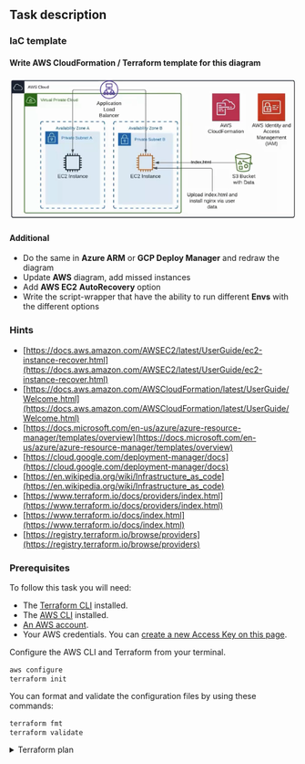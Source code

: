 ## Task description

### IaC template

#### Write AWS CloudFormation / Terraform template for this diagram

![IaC diagram](task6_diagram.png)

#### Additional

- Do the same in **Azure ARM** or **GCP Deploy Manager** and redraw the diagram
- Update **AWS** diagram, add missed instances
- Add **AWS EC2** **AutoRecovery** option
- Write the script-wrapper that have the ability to run different **Envs** with the different options

### Hints

- [https://docs.aws.amazon.com/AWSEC2/latest/UserGuide/ec2-instance-recover.html](https://docs.aws.amazon.com/AWSEC2/latest/UserGuide/ec2-instance-recover.html)
- [https://docs.aws.amazon.com/AWSCloudFormation/latest/UserGuide/Welcome.html](https://docs.aws.amazon.com/AWSCloudFormation/latest/UserGuide/Welcome.html)
- [https://docs.microsoft.com/en-us/azure/azure-resource-manager/templates/overview](https://docs.microsoft.com/en-us/azure/azure-resource-manager/templates/overview)
- [https://cloud.google.com/deployment-manager/docs](https://cloud.google.com/deployment-manager/docs)
- [https://en.wikipedia.org/wiki/Infrastructure_as_code](https://en.wikipedia.org/wiki/Infrastructure_as_code)
- [https://www.terraform.io/docs/providers/index.html](https://www.terraform.io/docs/providers/index.html)
- [https://www.terraform.io/docs/index.html](https://www.terraform.io/docs/index.html)
- [https://registry.terraform.io/browse/providers](https://registry.terraform.io/browse/providers)

### Prerequisites

To follow this task you will need:

- The [Terraform CLI](https://www.terraform.io/downloads.html) installed.
- The [AWS CLI](https://docs.aws.amazon.com/cli/latest/userguide/install-cliv2.html) installed.
- [An AWS account](https://aws.amazon.com/free/).
- Your AWS credentials. You can [create a new Access Key on this page](https://console.aws.amazon.com/iam/home?#/security_credentials).

Configure the AWS CLI and Terraform from your terminal.

```
aws configure
terraform init
```

You can format and validate the configuration files by using these commands:

```
terraform fmt
terraform validate
```

<details>
    <summary>Terraform plan</summary>
    Note: Objects have changed outside of Terraform
    Terraform detected the following changes made outside of Terraform since the last "terraform apply":

    # aws_instance.compute_nodes[0] has been changed
    ~ resource "aws_instance" "compute_nodes" {
            id                                   = "i-070c5701f20a9f2bf"
        ~ security_groups                      = [
            - "sg-0b2246979a4c34ec0",
            ]
            tags                                 = {
                "Name" = "my-compute-node-0"
            }
            # (29 unchanged attributes hidden)





            # (5 unchanged blocks hidden)
        }
    # aws_instance.compute_nodes[1] has been changed
    ~ resource "aws_instance" "compute_nodes" {
            id                                   = "i-0468099a6c1d58e9b"
        ~ security_groups                      = [
            - "sg-0b2246979a4c34ec0",
            ]
            tags                                 = {
                "Name" = "my-compute-node-1"
            }
            # (29 unchanged attributes hidden)





            # (5 unchanged blocks hidden)
        }
    # local_file.ec2_private_key has been deleted
    - resource "local_file" "ec2_private_key" {
        - content              = (sensitive) -> null
        - directory_permission = "0777" -> null
        - file_permission      = "0777" -> null
        - filename             = "./ec2_private_key.pem" -> null
        - id                   = "ebd8f10825bc396947ba20af161a5daa062aeeb2" -> null
        }

    Unless you have made equivalent changes to your configuration, or ignored the relevant attributes using ignore_changes, the following plan may include actions to undo or respond to these changes.

    ─────────────────────────────────────────────────────────────────────────────────────────────────────────────────────────────────────────────────────────────────────────────────────────────────────────────────────────────────────────────────────────────────────────────────────────────────────────────────────────

    Terraform used the selected providers to generate the following execution plan. Resource actions are indicated with the following symbols:
    + create
    ~ update in-place
    -/+ destroy and then create replacement

    Terraform will perform the following actions:

    # aws_instance.compute_nodes[0] must be replaced
    -/+ resource "aws_instance" "compute_nodes" {
        ~ ami                                  = "ami-02f24ad9a1d24a799" -> "ami-0ed05376b59b90e46" # forces replacement
        ~ arn                                  = "arn:aws:ec2:us-west-1:398332759214:instance/i-070c5701f20a9f2bf" -> (known after apply)
        ~ associate_public_ip_address          = true -> (known after apply)
        ~ availability_zone                    = "us-west-1b" -> (known after apply)
        ~ cpu_core_count                       = 1 -> (known after apply)
        ~ cpu_threads_per_core                 = 1 -> (known after apply)
        - disable_api_termination              = false -> null
        - ebs_optimized                        = false -> null
        - hibernation                          = false -> null
        + host_id                              = (known after apply)
        ~ id                                   = "i-070c5701f20a9f2bf" -> (known after apply)
        ~ instance_initiated_shutdown_behavior = "stop" -> (known after apply)
        ~ instance_state                       = "running" -> (known after apply)
        ~ ipv6_address_count                   = 0 -> (known after apply)
        ~ ipv6_addresses                       = [] -> (known after apply)
        - monitoring                           = false -> null
        + outpost_arn                          = (known after apply)
        + password_data                        = (known after apply)
        + placement_group                      = (known after apply)
        ~ primary_network_interface_id         = "eni-0e3472fad3a13bb05" -> (known after apply)
        ~ private_dns                          = "ip-10-0-101-245.us-west-1.compute.internal" -> (known after apply)
        ~ private_ip                           = "10.0.101.245" -> (known after apply)
        + public_dns                           = (known after apply)
        ~ public_ip                            = "54.241.137.137" -> (known after apply)
        ~ secondary_private_ips                = [] -> (known after apply)
        ~ security_groups                      = [ # forces replacement
            + "sg-0b2246979a4c34ec0",
            ]
            tags                                 = {
                "Name" = "my-compute-node-0"
            }
        ~ tenancy                              = "default" -> (known after apply)
        ~ user_data                            = "f211d78eb140c49ba7b42cd4ad3474db26cb7426" -> "c0b5ab9681e8c37c26ebdf4d3e065a82860b7f64" # forces replacement
        ~ vpc_security_group_ids               = [
            - "sg-0b2246979a4c34ec0",
            ] -> (known after apply)
            # (7 unchanged attributes hidden)

        ~ capacity_reservation_specification {
            ~ capacity_reservation_preference = "open" -> (known after apply)

            + capacity_reservation_target {
                + capacity_reservation_id = (known after apply)
                }
            }

        - credit_specification {
            - cpu_credits = "standard" -> null
            }

        + ebs_block_device {
            + delete_on_termination = (known after apply)
            + device_name           = (known after apply)
            + encrypted             = (known after apply)
            + iops                  = (known after apply)
            + kms_key_id            = (known after apply)
            + snapshot_id           = (known after apply)
            + tags                  = (known after apply)
            + throughput            = (known after apply)
            + volume_id             = (known after apply)
            + volume_size           = (known after apply)
            + volume_type           = (known after apply)
            }

        ~ enclave_options {
            ~ enabled = false -> (known after apply)
            }

        + ephemeral_block_device {
            + device_name  = (known after apply)
            + no_device    = (known after apply)
            + virtual_name = (known after apply)
            }

        ~ metadata_options {
            ~ http_endpoint               = "enabled" -> (known after apply)
            ~ http_put_response_hop_limit = 1 -> (known after apply)
            ~ http_tokens                 = "optional" -> (known after apply)
            }

        + network_interface {
            + delete_on_termination = (known after apply)
            + device_index          = (known after apply)
            + network_interface_id  = (known after apply)
            }

        ~ root_block_device {
            ~ delete_on_termination = true -> (known after apply)
            ~ device_name           = "/dev/xvda" -> (known after apply)
            ~ encrypted             = false -> (known after apply)
            ~ iops                  = 100 -> (known after apply)
            + kms_key_id            = (known after apply)
            ~ tags                  = {} -> (known after apply)
            ~ throughput            = 0 -> (known after apply)
            ~ volume_id             = "vol-0c97f1ab2deccdae0" -> (known after apply)
            ~ volume_size           = 8 -> (known after apply)
            ~ volume_type           = "gp2" -> (known after apply)
            }
        }

    # aws_instance.compute_nodes[1] must be replaced
    -/+ resource "aws_instance" "compute_nodes" {
        ~ ami                                  = "ami-02f24ad9a1d24a799" -> "ami-0ed05376b59b90e46" # forces replacement
        ~ arn                                  = "arn:aws:ec2:us-west-1:398332759214:instance/i-0468099a6c1d58e9b" -> (known after apply)
        ~ associate_public_ip_address          = true -> (known after apply)
        ~ availability_zone                    = "us-west-1c" -> (known after apply)
        ~ cpu_core_count                       = 1 -> (known after apply)
        ~ cpu_threads_per_core                 = 1 -> (known after apply)
        - disable_api_termination              = false -> null
        - ebs_optimized                        = false -> null
        - hibernation                          = false -> null
        + host_id                              = (known after apply)
        ~ id                                   = "i-0468099a6c1d58e9b" -> (known after apply)
        ~ instance_initiated_shutdown_behavior = "stop" -> (known after apply)
        ~ instance_state                       = "running" -> (known after apply)
        ~ ipv6_address_count                   = 0 -> (known after apply)
        ~ ipv6_addresses                       = [] -> (known after apply)
        - monitoring                           = false -> null
        + outpost_arn                          = (known after apply)
        + password_data                        = (known after apply)
        + placement_group                      = (known after apply)
        ~ primary_network_interface_id         = "eni-099d5c2dee722c040" -> (known after apply)
        ~ private_dns                          = "ip-10-0-102-127.us-west-1.compute.internal" -> (known after apply)
        ~ private_ip                           = "10.0.102.127" -> (known after apply)
        + public_dns                           = (known after apply)
        ~ public_ip                            = "54.215.205.68" -> (known after apply)
        ~ secondary_private_ips                = [] -> (known after apply)
        ~ security_groups                      = [ # forces replacement
            + "sg-0b2246979a4c34ec0",
            ]
            tags                                 = {
                "Name" = "my-compute-node-1"
            }
        ~ tenancy                              = "default" -> (known after apply)
        ~ user_data                            = "f211d78eb140c49ba7b42cd4ad3474db26cb7426" -> "c0b5ab9681e8c37c26ebdf4d3e065a82860b7f64" # forces replacement
        ~ vpc_security_group_ids               = [
            - "sg-0b2246979a4c34ec0",
            ] -> (known after apply)
            # (7 unchanged attributes hidden)

        ~ capacity_reservation_specification {
            ~ capacity_reservation_preference = "open" -> (known after apply)

            + capacity_reservation_target {
                + capacity_reservation_id = (known after apply)
                }
            }

        - credit_specification {
            - cpu_credits = "standard" -> null
            }

        + ebs_block_device {
            + delete_on_termination = (known after apply)
            + device_name           = (known after apply)
            + encrypted             = (known after apply)
            + iops                  = (known after apply)
            + kms_key_id            = (known after apply)
            + snapshot_id           = (known after apply)
            + tags                  = (known after apply)
            + throughput            = (known after apply)
            + volume_id             = (known after apply)
            + volume_size           = (known after apply)
            + volume_type           = (known after apply)
            }

        ~ enclave_options {
            ~ enabled = false -> (known after apply)
            }

        + ephemeral_block_device {
            + device_name  = (known after apply)
            + no_device    = (known after apply)
            + virtual_name = (known after apply)
            }

        ~ metadata_options {
            ~ http_endpoint               = "enabled" -> (known after apply)
            ~ http_put_response_hop_limit = 1 -> (known after apply)
            ~ http_tokens                 = "optional" -> (known after apply)
            }

        + network_interface {
            + delete_on_termination = (known after apply)
            + device_index          = (known after apply)
            + network_interface_id  = (known after apply)
            }

        ~ root_block_device {
            ~ delete_on_termination = true -> (known after apply)
            ~ device_name           = "/dev/xvda" -> (known after apply)
            ~ encrypted             = false -> (known after apply)
            ~ iops                  = 100 -> (known after apply)
            + kms_key_id            = (known after apply)
            ~ tags                  = {} -> (known after apply)
            ~ throughput            = 0 -> (known after apply)
            ~ volume_id             = "vol-01459f2a9841f1866" -> (known after apply)
            ~ volume_size           = 8 -> (known after apply)
            ~ volume_type           = "gp2" -> (known after apply)
            }
        }

    # aws_lb_target_group_attachment.target_registration[0] must be replaced
    -/+ resource "aws_lb_target_group_attachment" "target_registration" {
        ~ id               = "arn:aws:elasticloadbalancing:us-west-1:398332759214:targetgroup/my-target-group/9e5c939358faeefb-20210705160850200800000002" -> (known after apply)
        ~ target_id        = "i-070c5701f20a9f2bf" -> (known after apply) # forces replacement
            # (2 unchanged attributes hidden)
        }

    # aws_lb_target_group_attachment.target_registration[1] must be replaced
    -/+ resource "aws_lb_target_group_attachment" "target_registration" {
        ~ id               = "arn:aws:elasticloadbalancing:us-west-1:398332759214:targetgroup/my-target-group/9e5c939358faeefb-20210705160850113100000001" -> (known after apply)
        ~ target_id        = "i-0468099a6c1d58e9b" -> (known after apply) # forces replacement
            # (2 unchanged attributes hidden)
        }

    # aws_s3_bucket_object.file_upload will be updated in-place
    ~ resource "aws_s3_bucket_object" "file_upload" {
        ~ etag               = "870c2d9c40fa2581b74d99f7103e427f" -> "e72b88c45ce2815a5bd2f84fb84fc526"
            id                 = "index.html"
            tags               = {}
        + version_id         = (known after apply)
            # (10 unchanged attributes hidden)
        }

    # local_file.ec2_private_key will be created
    + resource "local_file" "ec2_private_key" {
        + content              = (sensitive)
        + directory_permission = "0777"
        + file_permission      = "0777"
        + filename             = "./ec2_private_key.pem"
        + id                   = (known after apply)
        }

</details>
